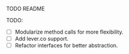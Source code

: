 TODO README

TODO:
- [ ] Modularize method calls for more flexibility.
- [ ] Add lever.co support.
- [ ] Refactor interfaces for better abstraction.